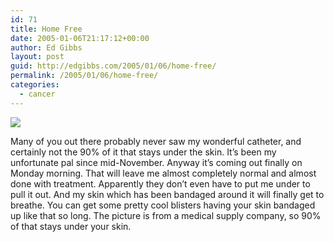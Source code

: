 ```yaml
---
id: 71
title: Home Free
date: 2005-01-06T21:17:12+00:00
author: Ed Gibbs
layout: post
guid: http://edgibbs.com/2005/01/06/home-free/
permalink: /2005/01/06/home-free/
categories:
  - cancer
---
```

![](http://edgibbs.com/images/catheter.gif)
  
Many of you out there probably never saw my wonderful catheter, and certainly not the 90% of it that stays under the skin. It&#8217;s been my unfortunate pal since mid-November. Anyway it&#8217;s coming out finally on Monday morning. That will leave me almost completely normal and almost done with treatment. Apparently they don&#8217;t even have to put me under to pull it out. And my skin which has been bandaged around it will finally get to breathe. You can get some pretty cool blisters having your skin bandaged up like that so long. The picture is from a medical supply company, so 90% of that stays under your skin.